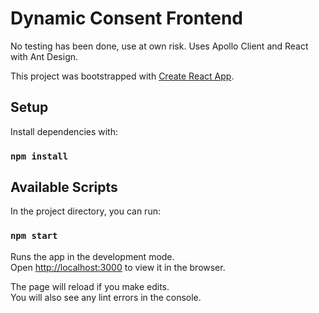# Dynamic Consent Frontend

No testing has been done, use at own risk. Uses Apollo Client and React with Ant Design.

This project was bootstrapped with [Create React App](https://github.com/facebook/create-react-app).

## Setup

Install dependencies with:

### `npm install`

## Available Scripts

In the project directory, you can run:

### `npm start`

Runs the app in the development mode.<br />
Open [http://localhost:3000](http://localhost:3000) to view it in the browser.

The page will reload if you make edits.<br />
You will also see any lint errors in the console.
